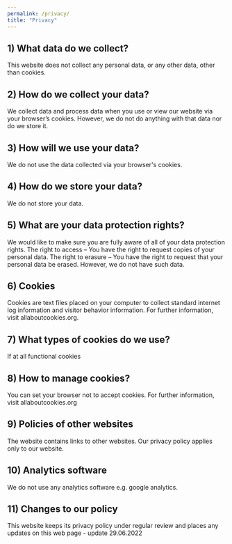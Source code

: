 ```yaml
---
permalink: /privacy/
title: "Privacy"
---
```

    
## 1) What data do we collect?
This website does not collect any personal data, or any other data, other than cookies.

## 2) How do we collect your data?
We collect data and process data when you use or view our website via your browser’s cookies.
However, we do not do anything with that data nor do we store it.

## 3) How will we use your data?
We do not use the data collected via your browser's cookies.

## 4) How do we store your data?
We do not store your data.

## 5) What are your data protection rights?
We would like to make sure you are fully aware of all of your data protection rights.
The right to access – You have the right to request copies of your personal data. 
The right to erasure – You have the right to request that your personal data be erased.
However, we do not have such data. 

## 6) Cookies
Cookies are text files placed on your computer to collect standard internet log information and visitor behavior information. For further information, visit allaboutcookies.org.

## 7) What types of cookies do we use?
If at all functional cookies

## 8) How to manage cookies?
You can set your browser not to accept cookies. For further information, visit allaboutcookies.org

## 9) Policies of other websites
The website contains links to other websites. Our privacy policy applies only to our website.

## 10) Analytics software
We do not use any analytics software e.g. google analytics. 

## 11) Changes to our policy
This website keeps its privacy policy under regular review and places any updates on this web page - update 29.06.2022
